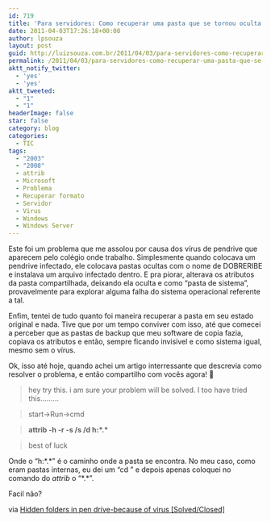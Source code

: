 ```yaml
---
id: 719
title: 'Para servidores: Como recuperar uma pasta que se tornou oculta por causa de vírus [Resolvido]'
date: 2011-04-03T17:26:18+00:00
author: lpsouza
layout: post
guid: http://luizsouza.com.br/2011/04/03/para-servidores-como-recuperar-uma-pasta-que-se-tornou-oculta-por-causa-de-vrus-resolvido/
permalink: /2011/04/03/para-servidores-como-recuperar-uma-pasta-que-se-tornou-oculta-por-causa-de-vrus-resolvido/
aktt_notify_twitter:
  - 'yes'
  - 'yes'
aktt_tweeted:
  - "1"
  - "1"
headerImage: false
star: false
category: blog
categories:
  - TIC
tags:
  - "2003"
  - "2008"
  - attrib
  - Microsoft
  - Problema
  - Recuperar formato
  - Servidor
  - Virus
  - Windows
  - Windows Server
---
```

Este foi um problema que me assolou por causa dos vírus de pendrive que aparecem pelo colégio onde trabalho. Simplesmente quando colocava um pendrive infectado, ele colocava pastas ocultas com o nome de DOBRERIBE e instalava um arquivo infectado dentro. E pra piorar, alterava os atributos da pasta compartilhada, deixando ela oculta e como “pasta de sistema”, provavelmente para explorar alguma falha do sistema operacional referente a tal.

Enfim, tentei de tudo quanto foi maneira recuperar a pasta em seu estado original e nada. Tive que por um tempo conviver com isso, até que comecei a perceber que as pastas de backup que meu software de copia fazia, copiava os atributos e então, sempre ficando invisivel e como sistema igual, mesmo sem o vírus.

Ok, isso até hoje, quando achei um artigo interressante que descrevia como resolver o problema, e então compartilho com vocês agora! 🙂

> hey try this. i am sure your problem will be solved. I too have tried this.........
  
> start->Run->cmd
  
> **attrib -h -r -s /s /d h:\*.\***
  
> best of luck

Onde o “h:\*.\*” é o caminho onde a pasta se encontra. No meu caso, como eram pastas internas, eu dei um “cd <caminho>” e depois apenas coloquei no comando do _attrib_ o “\*.\*”.

Facil não?

via <a href="http://en.kioskea.net/forum/affich-220814-hidden-folders-in-pen-drive-because-of-virus" target="_blank">Hidden folders in pen drive-because of virus [Solved/Closed]</a>